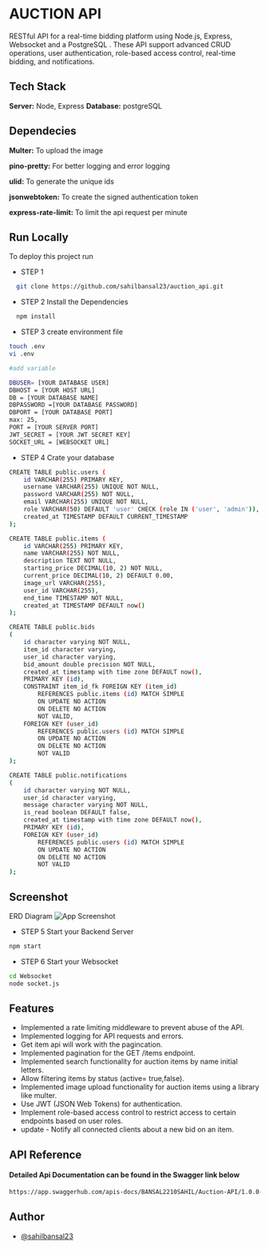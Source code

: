 
# AUCTION API

RESTful API for a real-time bidding platform using Node.js, Express, Websocket and a PostgreSQL . These API  support advanced CRUD operations, user authentication,  role-based access control, real-time bidding, and notifications. 




## Tech Stack

**Server:** Node, Express
**Database:** postgreSQL



## Dependecies

**Multer:** To upload the image 

**pino-pretty:** For better logging and error logging

**ulid:** To generate the unique ids

**jsonwebtoken:** To create the signed authentication token 

**express-rate-limit:** To limit the api request per minute





## Run Locally

To deploy this project run

- STEP 1
```bash
  git clone https://github.com/sahilbansal23/auction_api.git
```

- STEP 2
Install the Dependencies
```bash
  npm install
```
- STEP 3
create environment file
```bash
touch .env
vi .env 

#add variable 

DBUSER= [YOUR DATABASE USER]
DBHOST = [YOUR HOST URL]
DB = [YOUR DATABASE NAME]
DBPASSWORD =[YOUR DATABASE PASSWORD]
DBPORT = [YOUR DATABASE PORT]
max: 25,
PORT = [YOUR SERVER PORT]
JWT_SECRET = [YOUR JWT SECRET KEY]
SOCKET_URL = [WEBSOCKET URL]
```

- STEP 4
Crate your database
```bash
CREATE TABLE public.users (
    id VARCHAR(255) PRIMARY KEY,
    username VARCHAR(255) UNIQUE NOT NULL,
    password VARCHAR(255) NOT NULL,
    email VARCHAR(255) UNIQUE NOT NULL,
    role VARCHAR(50) DEFAULT 'user' CHECK (role IN ('user', 'admin')),
    created_at TIMESTAMP DEFAULT CURRENT_TIMESTAMP
);

CREATE TABLE public.items (
    id VARCHAR(255) PRIMARY KEY,
    name VARCHAR(255) NOT NULL,
    description TEXT NOT NULL,
    starting_price DECIMAL(10, 2) NOT NULL,
    current_price DECIMAL(10, 2) DEFAULT 0.00,
    image_url VARCHAR(255),
    user_id VARCHAR(255),
    end_time TIMESTAMP NOT NULL,
    created_at TIMESTAMP DEFAULT now()
);

CREATE TABLE public.bids
(
    id character varying NOT NULL,
    item_id character varying,
    user_id character varying,
    bid_amount double precision NOT NULL,
    created_at timestamp with time zone DEFAULT now(),
    PRIMARY KEY (id),
    CONSTRAINT item_id_fk FOREIGN KEY (item_id)
        REFERENCES public.items (id) MATCH SIMPLE
        ON UPDATE NO ACTION
        ON DELETE NO ACTION
        NOT VALID,
    FOREIGN KEY (user_id)
        REFERENCES public.users (id) MATCH SIMPLE
        ON UPDATE NO ACTION
        ON DELETE NO ACTION
        NOT VALID
);

CREATE TABLE public.notifications
(
    id character varying NOT NULL,
    user_id character varying,
    message character varying NOT NULL,
    is_read boolean DEFAULT false,
    created_at timestamp with time zone DEFAULT now(),
    PRIMARY KEY (id),
    FOREIGN KEY (user_id)
        REFERENCES public.users (id) MATCH SIMPLE
        ON UPDATE NO ACTION
        ON DELETE NO ACTION
        NOT VALID
);


```

## Screenshot
 ERD Diagram
![App Screenshot](https://drive.google.com/file/d/1i-BhJd2o6xAodEYpYJT3GFJ2AYs9HSAu/view?usp=sharing)


- STEP 5
Start your Backend Server
```bash
npm start
```

- STEP 6
Start your Websocket
```bash
cd Websocket
node socket.js
```




## Features

- Implemented a rate limiting middleware to prevent abuse of the API.
- Implemented logging for API requests and errors.
- Get item api will work with the pagincation.
- Implemented pagination for the GET /items endpoint. 
- Implemented search functionality for auction items by name initial letters. 
- Allow filtering items by status (active= true,false). 
- Implemented image upload functionality for auction items using a library like multer.
- Use JWT (JSON Web Tokens) for authentication. 
- Implement role-based access control to restrict access to certain endpoints based on user roles. 
- update - Notify all connected clients about a new bid on an item. 




## API Reference

#### Detailed Api Documentation can be found in the Swagger link below

```bash
https://app.swaggerhub.com/apis-docs/BANSAL2210SAHIL/Auction-API/1.0.0-oas3
```

## Author

- [@sahilbansal23](https://www.linkedin.com/in/sahilbansal23/)

